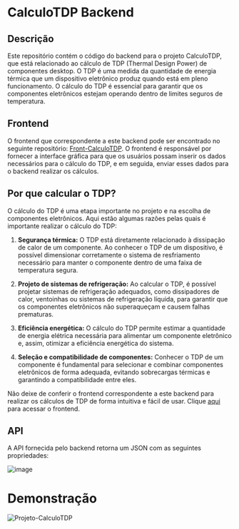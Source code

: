 # CalculoTDP Backend

## Descrição

Este repositório contém o código do backend para o projeto CalculoTDP, que está relacionado ao cálculo de TDP (Thermal Design Power) de componentes desktop. O TDP é uma medida da quantidade de energia térmica que um dispositivo eletrônico produz quando está em pleno funcionamento. O cálculo do TDP é essencial para garantir que os componentes eletrônicos estejam operando dentro de limites seguros de temperatura.

## Frontend

O frontend que correspondente a este backend pode ser encontrado no seguinte repositório: [Front-CalculoTDP](https://github.com/tatehira/Front-CalculoTDP). O frontend é responsável por fornecer a interface gráfica para que os usuários possam inserir os dados necessários para o cálculo do TDP, e em seguida, enviar esses dados para o backend realizar os cálculos.

## Por que calcular o TDP?

O cálculo do TDP é uma etapa importante no projeto e na escolha de componentes eletrônicos. Aqui estão algumas razões pelas quais é importante realizar o cálculo do TDP:

1. **Segurança térmica:** O TDP está diretamente relacionado à dissipação de calor de um componente. Ao conhecer o TDP de um dispositivo, é possível dimensionar corretamente o sistema de resfriamento necessário para manter o componente dentro de uma faixa de temperatura segura.

2. **Projeto de sistemas de refrigeração:** Ao calcular o TDP, é possível projetar sistemas de refrigeração adequados, como dissipadores de calor, ventoinhas ou sistemas de refrigeração líquida, para garantir que os componentes eletrônicos não superaqueçam e causem falhas prematuras.

3. **Eficiência energética:** O cálculo do TDP permite estimar a quantidade de energia elétrica necessária para alimentar um componente eletrônico e, assim, otimizar a eficiência energética do sistema.

4. **Seleção e compatibilidade de componentes:** Conhecer o TDP de um componente é fundamental para selecionar e combinar componentes eletrônicos de forma adequada, evitando sobrecargas térmicas e garantindo a compatibilidade entre eles.

Não deixe de conferir o frontend correspondente a este backend para realizar os cálculos de TDP de forma intuitiva e fácil de usar. Clique [aqui](https://github.com/tatehira/Front-CalculoTDP) para acessar o frontend.

## API

A API fornecida pelo backend retorna um JSON com as seguintes propriedades:

![image](https://github.com/tatehira/Api-CalculoTDP/assets/68212041/f1aeb222-7314-4db5-9afd-3d2322950140)

# Demonstração
![Projeto-CalculoTDP](https://github.com/tatehira/Api-CalculoTDP/assets/68212041/08ea8ae3-be81-4b5e-a826-cdd5ef6f45ca)
